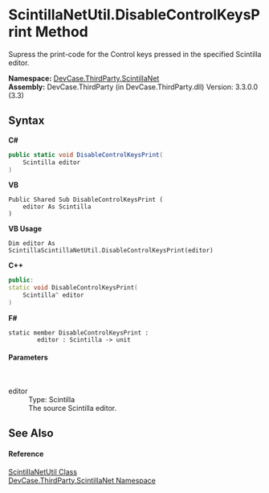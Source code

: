 # ScintillaNetUtil.DisableControlKeysPrint Method 
 

Supress the print-code for the Control keys pressed in the specified Scintilla editor.

**Namespace:**&nbsp;<a href="N_DevCase_ThirdParty_ScintillaNet">DevCase.ThirdParty.ScintillaNet</a><br />**Assembly:**&nbsp;DevCase.ThirdParty (in DevCase.ThirdParty.dll) Version: 3.3.0.0 (3.3)

## Syntax

**C#**<br />
``` C#
public static void DisableControlKeysPrint(
	Scintilla editor
)
```

**VB**<br />
``` VB
Public Shared Sub DisableControlKeysPrint ( 
	editor As Scintilla
)
```

**VB Usage**<br />
``` VB Usage
Dim editor As ScintillaScintillaNetUtil.DisableControlKeysPrint(editor)
```

**C++**<br />
``` C++
public:
static void DisableControlKeysPrint(
	Scintilla^ editor
)
```

**F#**<br />
``` F#
static member DisableControlKeysPrint : 
        editor : Scintilla -> unit 

```


#### Parameters
&nbsp;<dl><dt>editor</dt><dd>Type: Scintilla<br />The source Scintilla editor.</dd></dl>

## See Also


#### Reference
<a href="T_DevCase_ThirdParty_ScintillaNet_ScintillaNetUtil">ScintillaNetUtil Class</a><br /><a href="N_DevCase_ThirdParty_ScintillaNet">DevCase.ThirdParty.ScintillaNet Namespace</a><br />